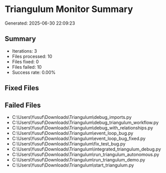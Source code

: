 # Triangulum Monitor Summary

Generated: 2025-06-30 22:09:23

## Summary

- Iterations: 3
- Files processed: 10
- Files fixed: 0
- Files failed: 10
- Success rate: 0.00%

## Fixed Files


## Failed Files

- C:\Users\Yusuf\Downloads\Triangulum\debug_imports.py
- C:\Users\Yusuf\Downloads\Triangulum\debug_triangulum_workflow.py
- C:\Users\Yusuf\Downloads\Triangulum\debug_with_relationships.py
- C:\Users\Yusuf\Downloads\Triangulum\event_loop_bug.py
- C:\Users\Yusuf\Downloads\Triangulum\event_loop_bug_fixed.py
- C:\Users\Yusuf\Downloads\Triangulum\fix_test_bug.py
- C:\Users\Yusuf\Downloads\Triangulum\integrated_triangulum_debug.py
- C:\Users\Yusuf\Downloads\Triangulum\run_triangulum_autonomous.py
- C:\Users\Yusuf\Downloads\Triangulum\run_triangulum_demo.py
- C:\Users\Yusuf\Downloads\Triangulum\start_triangulum.py
